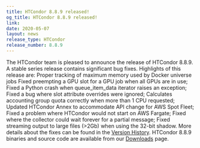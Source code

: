 ```yaml
---
title: HTCondor 8.8.9 released!
og_title: HTCondor 8.8.9 released!
link: 
date: 2020-05-07
layout: news
release_type: HTCondor
release_number: 8.8.9
---
```


The HTCondor team is pleased to announce the release of HTCondor 8.8.9. A stable series release contains significant bug fixes.  Highlights of this release are: Proper tracking of maximum memory used by Docker universe jobs Fixed preempting a GPU slot for a GPU job when all GPUs are in use; Fixed a Python crash when queue_item_data iterator raises an exception; Fixed a bug where slot attribute overrides were ignored; Calculates accounting group quota correctly when more than 1 CPU requested; Updated HTCondor Annex to accommodate API change for AWS Spot Fleet; Fixed a problem where HTCondor would not start on AWS Fargate; Fixed where the collector could wait forever for a partial message; Fixed streaming output to large files (>2Gb) when using the 32-bit shadow.  More details about the fixes can be found in the <a href="http://htcondor.org/manual/v8.8.9/StableReleaseSeries88.html"> Version History</a>.  HTCondor 8.8.9 binaries and source code are available from our <a href="http://htcondor.org/downloads/">Downloads</a> page. 
